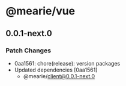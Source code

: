 # @mearie/vue

## 0.0.1-next.0

### Patch Changes

- 0aa1561: chore(release): version packages
- Updated dependencies [0aa1561]
  - @mearie/client@0.0.1-next.0
